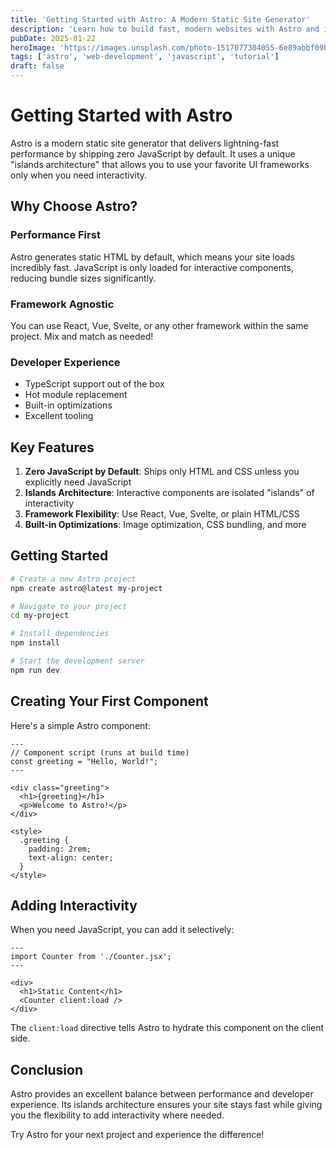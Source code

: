 ```yaml
---
title: 'Getting Started with Astro: A Modern Static Site Generator'
description: 'Learn how to build fast, modern websites with Astro and its unique islands architecture approach.'
pubDate: 2025-01-22
heroImage: 'https://images.unsplash.com/photo-1517077304055-6e89abbf09b0?w=800&h=400&fit=crop'
tags: ['astro', 'web-development', 'javascript', 'tutorial']
draft: false
---
```


# Getting Started with Astro

Astro is a modern static site generator that delivers lightning-fast performance by shipping zero JavaScript by default. It uses a unique "islands architecture" that allows you to use your favorite UI frameworks only when you need interactivity.

## Why Choose Astro?

### Performance First
Astro generates static HTML by default, which means your site loads incredibly fast. JavaScript is only loaded for interactive components, reducing bundle sizes significantly.

### Framework Agnostic
You can use React, Vue, Svelte, or any other framework within the same project. Mix and match as needed!

### Developer Experience
- TypeScript support out of the box
- Hot module replacement
- Built-in optimizations
- Excellent tooling

## Key Features

1. **Zero JavaScript by Default**: Ships only HTML and CSS unless you explicitly need JavaScript
2. **Islands Architecture**: Interactive components are isolated "islands" of interactivity
3. **Framework Flexibility**: Use React, Vue, Svelte, or plain HTML/CSS
4. **Built-in Optimizations**: Image optimization, CSS bundling, and more

## Getting Started

```bash
# Create a new Astro project
npm create astro@latest my-project

# Navigate to your project
cd my-project

# Install dependencies
npm install

# Start the development server
npm run dev
```

## Creating Your First Component

Here's a simple Astro component:

```astro
---
// Component script (runs at build time)
const greeting = "Hello, World!";
---

<div class="greeting">
  <h1>{greeting}</h1>
  <p>Welcome to Astro!</p>
</div>

<style>
  .greeting {
    padding: 2rem;
    text-align: center;
  }
</style>
```

## Adding Interactivity

When you need JavaScript, you can add it selectively:

```astro
---
import Counter from './Counter.jsx';
---

<div>
  <h1>Static Content</h1>
  <Counter client:load />
</div>
```

The `client:load` directive tells Astro to hydrate this component on the client side.

## Conclusion

Astro provides an excellent balance between performance and developer experience. Its islands architecture ensures your site stays fast while giving you the flexibility to add interactivity where needed.

Try Astro for your next project and experience the difference!